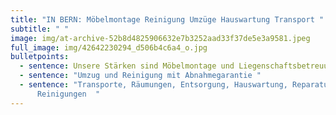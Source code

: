 ```yaml
---
title: "IN BERN: Möbelmontage Reinigung Umzüge Hauswartung Transport "
subtitle: " "
image: img/at-archive-52b8d4825906632e7b3252aad33f37de5e3a9581.jpeg
full_image: img/42642230294_d506b4c6a4_o.jpg
bulletpoints:
  - sentence: Unsere Stärken sind Möbelmontage und Liegenschaftsbetreuung
  - sentence: "Umzug und Reinigung mit Abnahmegarantie "
  - sentence: "Transporte, Räumungen, Entsorgung, Hauswartung, Reparaturen,
      Reinigungen  "
---
```

